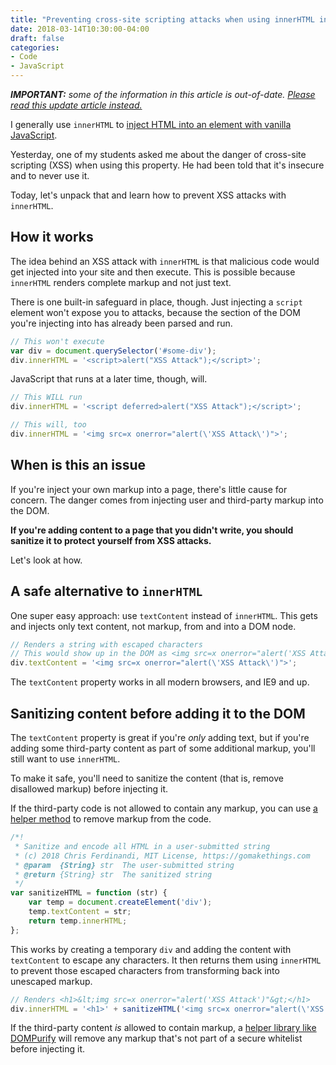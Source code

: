 ```yaml
---
title: "Preventing cross-site scripting attacks when using innerHTML in vanilla JavaScript"
date: 2018-03-14T10:30:00-04:00
draft: false
categories:
- Code
- JavaScript
---
```


_**IMPORTANT:** some of the information in this article is out-of-date. [Please read this update article instead.](/how-to-sanitize-third-party-content-with-vanilla-js-to-prevent-cross-site-scripting-xss-attacks/)_

I generally use `innerHTML` to [inject HTML into an element with vanilla JavaScript](/adding-markup-to-an-element-with-vanilla-js/).

Yesterday, one of my students asked me about the danger of cross-site scripting (XSS) when using this property. He had been told that it's insecure and to never use it.

Today, let's unpack that and learn how to prevent XSS attacks with `innerHTML`.

## How it works

The idea behind an XSS attack with `innerHTML` is that malicious code would get injected into your site and then execute. This is possible because `innerHTML` renders complete markup and not just text.

There is one built-in safeguard in place, though. Just injecting a `script` element won't expose you to attacks, because the section of the DOM you're injecting into has already been parsed and run.

```js
// This won't execute
var div = document.querySelector('#some-div');
div.innerHTML = '<script>alert("XSS Attack");</script>';
```

JavaScript that runs at a later time, though, will.

```js
// This WILL run
div.innerHTML = '<script deferred>alert("XSS Attack");</script>';

// This will, too
div.innerHTML = '<img src=x onerror="alert(\'XSS Attack\')">';
```

## When is this an issue

If you're inject your own markup into a page, there's little cause for concern. The danger comes from injecting user and third-party markup into the DOM.

**If you're adding content to a page that you didn't write, you should sanitize it to protect yourself from XSS attacks.**

Let's look at how.

## A safe alternative to `innerHTML`

One super easy approach: use `textContent` instead of `innerHTML`. This gets and injects only text content, not markup, from and into a DOM node.

```js
// Renders a string with escaped characters
// This would show up in the DOM as <img src=x onerror="alert('XSS Attack')"> instead of as an image element
div.textContent = '<img src=x onerror="alert(\'XSS Attack\')">';
```

The `textContent` property works in all modern browsers, and IE9 and up.

## Sanitizing content before adding it to the DOM

The `textContent` property is great if you're *only* adding text, but if you're adding some third-party content as part of some additional markup, you'll still want to use `innerHTML`.

To make it safe, you'll need to sanitize the content (that is, remove disallowed markup) before injecting it.

If the third-party code is not allowed to contain any markup, you can use [a helper method](https://vanillajstoolkit.com/helpers/sanitizehtml/) to remove markup from the code.

```js
/*!
 * Sanitize and encode all HTML in a user-submitted string
 * (c) 2018 Chris Ferdinandi, MIT License, https://gomakethings.com
 * @param  {String} str  The user-submitted string
 * @return {String} str  The sanitized string
 */
var sanitizeHTML = function (str) {
	var temp = document.createElement('div');
	temp.textContent = str;
	return temp.innerHTML;
};
```

This works by creating a temporary `div` and adding the content with `textContent` to escape any characters. It then returns them using `innerHTML` to prevent those escaped characters from transforming back into unescaped markup.

```js
// Renders <h1>&lt;img src=x onerror="alert('XSS Attack')"&gt;</h1>
div.innerHTML = '<h1>' + sanitizeHTML('<img src=x onerror="alert(\'XSS Attack\')">') + '</h1>';
```

If the third-party content *is* allowed to contain markup, a [helper library like DOMPurify](https://github.com/cure53/DOMPurify) will remove any markup that's not part of a secure whitelist before injecting it.